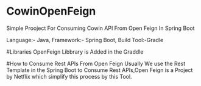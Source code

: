 # CowinOpenFeign
Simple Prooject For Consuming Cowin API From Open Feign In Spring Boot

Language:- Java,
Framework:- Spring Boot, 
Build Tool:-Gradle

#Libraries
OpenFeign Libbrary is Added in the Graddle

#How to Consume Rest APIs From Open Feign
Usually We use the Rest Template in the Spring Boot to Consume Rest APIs,Open Feign is a Project by Netflix which simplify this process by this Tool.



